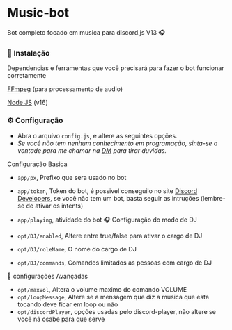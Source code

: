 # Music-bot

Bot completo focado em musica para discord.js V13 🎧



### 📑 Instalação

Dependencias e ferramentas que você precisará para fazer o bot funcionar corretamente

[FFmpeg](https://www.ffmpeg.org) (para processamento de audio)

[Node JS](https://nodejs.org/en/) (v16)


### ⚙ Configuração

- Abra o arquivo `config.js`, e altere as seguintes opções.
- *Se você não tem nenhum conhecimento em programação, sinta-se a vontade para me chamar na [DM](https://twitter.com/YuriXbr) para tirar duvidas.*

Configuração Basica

- `app/px`, Prefixo que sera usado no bot
- `app/token`, Token do bot, é possivel conseguilo no site [Discord Developers](https://discordapp.com/developers/applications), se você não tem um bot, basta seguir as intruções (lembre-se de ativar os intents)
- `app/playing`, atividade do bot
 🎧 Configuração do modo de DJ

- `opt/DJ/enabled`, Altere entre true/false para ativar o cargo de DJ
- `opt/DJ/roleName`, O nome do cargo de DJ
- `opt/DJ/commands`, Comandos limitados as pessoas com cargo de DJ

🏸 configurações Avançadas

- `opt/maxVol`, Altera o volume maximo do comando VOLUME
- `opt/loopMessage`, Altere se a mensagem que diz a musica que esta tocando deve ficar em loop ou não
- `opt/discordPlayer`, opções usadas pelo discord-player, não altere se você nã osabe para que serve
